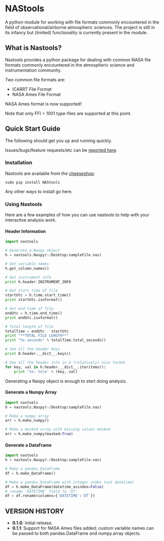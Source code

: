 # NAStools #

A python module for working with file formats commonly encountered in the field of observational/airborne atmospheric sciences. The project is still in its infancy but (limited) functionality is currently present in the module.


## What is Nastools? ##

Nastools provides a python package for dealing with common NASA file formats commonly encountered in the atmospheric science and instrumentation community.

Two common file formats are:

* ICARRT File Format
* NASA Ames File Format


NASA Ames format is now supported! 

Note that only FFI = 1001 type-files are supported at this point.

## Quick Start Guide ##

The following should get you up and running quickly.

Issues/bugs/feature requests/etc can be [reported here](https://github.com/asobrien/NAStools/issues).


### Installation ###

Nastools are available from the [cheeseshop](https://pypi.python.org/pypi/NAStools/):

    sudo pip install NAStools
    
Any other ways to install go here.

### Using Nastools ###

Here are a few examples of how you can use nastools to help with your interactive analysis work.

#### Header Information ####

```python
import nastools

# Generate a Naspy object
h = nastools.Naspy(~/Desktop/sampleFile.nas)

# Get variable names
h.get_column_names()

# Get instrument info
print h.header.INSTRUMENT_INFO

# Get start time of file
startUtc = h.time.start_time()
print startUtc.isoformat()

# Get end time of file
endUtc = h.time.end_time()
print endUtc.isoformat()

# Total length of file
totalTime = endUtc - startUtc
print "**TOTAL FILE LENGTH**"
print "%s seconds" % totalTime.total_seconds()

# See all the header keys
print D.header.__dict__.keys()

# See all the header info in a (relatively) nice format
for key, val in h.header.__dict__.iteritems():
    print '%s: %s\n' % (key, val)
```
Generating a Naspy object is enough to start doing analysis.


#### Generate a Numpy Array ####
    
```python
import nastools
h = nastools.Naspy(~/Desktop/sampleFile.nas)

# Make a numpy array
arr = h.make_numpy()

# Make a masked array with missing values masked
arr = h.make_numpy(masked=True)
```

#### Generate a DataFrame ####
    
```python
import nastools
h = nastools.Naspy(~/Desktop/sampleFile.nas)

# Make a pandas.DataFrame
df = h.make_DataFrame()

# Make a pandas.DataFrame with integer index (not datetime)
df = h.make_DataFrame(datetime_asindex=False)
# rename 'DATETIME' field to 'DT'
df = df.rename(columns={'DATETIME':'DT'})
```

## VERSION HISTORY ##

* **0.1.0**: Initial release.
* **0.1.1**: Support for NASA Ames files added; custom variable names can be passed to both pandas.DataFrame and numpy.array objects.
    















